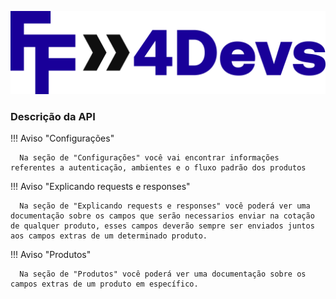 ![Screenshot](img/4devs-positive.png)
### Descrição da API 


!!! Aviso "Configurações"

      Na seção de "Configurações" você vai encontrar informações referentes a autenticação, ambientes e o fluxo padrão dos produtos


!!! Aviso "Explicando requests e responses"

      Na seção de "Explicando requests e responses" você poderá ver uma documentação sobre os campos que serão necessarios enviar na cotação de qualquer produto, esses campos deverão sempre ser enviados juntos aos campos extras de um determinado produto.



!!! Aviso "Produtos"

      Na seção de "Produtos" você poderá ver uma documentação sobre os campos extras de um produto em específico.
